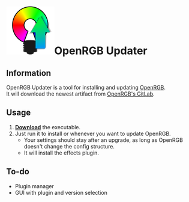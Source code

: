 # ![Logo](Logo.png)OpenRGB Updater

## Information
OpenRGB Updater is a tool for installing and updating [OpenRGB](https://openrgb.org).  
It will download the newest artifact from [OpenRGB's GitLab](https://gitlab.com/CalcProgrammer1/OpenRGB).

## Usage
1. **[Download](https://github.com/IceBeach7/OpenRGB-Updater/releases)** the executable.
2. Just run it to install or whenever you want to update OpenRGB.
	- Your settings should stay after an upgrade, as long as OpenRGB doesn't change the config structure.
    - It will install the effects plugin.

## To-do
- Plugin manager
- GUI with plugin and version selection
